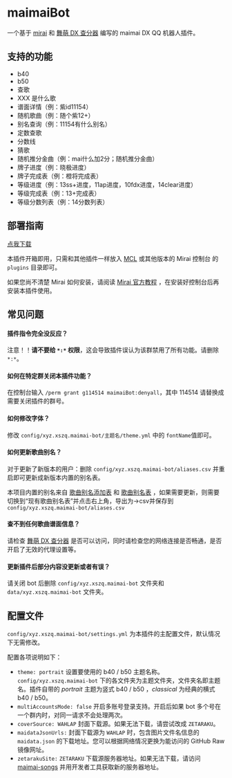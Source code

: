 # maimaiBot

一个基于 [mirai](https://github.com/mamoe/mirai) 和 [舞萌 DX 查分器](https://www.diving-fish.com/maimaidx/prober) 编写的 maimai DX QQ 机器人插件。

## 支持的功能

* b40
* b50
* 查歌
* XXX 是什么歌
* 谱面详情（例：紫id11154）
* 随机歌曲（例：随个紫12+）
* 别名查询（例：11154有什么别名）
* 定数查歌
* 分数线
* 猜歌
* 随机推分金曲（例：mai什么加2分；随机推分金曲）
* 牌子进度（例：晓极进度）
* 牌子完成表（例：橙将完成表）
* 等级进度（例：13ss+进度，11ap进度，10fdx进度，14clear进度）
* 等级完成表（例：13+完成表）
* 等级分数列表（例：14分数列表）

## 部署指南

[点我下载](https://github.com/xszqxszq/maimai-bot/releases/download/v1.3.1/maimai-bot-1.3.1.mirai.jar)

本插件开箱即用，只需和其他插件一样放入 [MCL](https://github.com/iTXTech/mcl-installer) 或其他版本的 Mirai 控制台 的 ```plugins``` 目录即可。

如果您尚不清楚 Mirai 如何安装，请阅读 [Mirai 官方教程](https://github.com/mamoe/mirai/blob/dev/docs/UserManual.md) ，在安装好控制台后再安装本插件使用。

## 常见问题

#### 插件指令完全没反应？

注意！！**请不要给 `*:*` 权限**，这会导致插件误认为该群禁用了所有功能。请删除 `*:*`。

#### 如何在特定群关闭本插件功能？

在控制台输入 `/perm grant g114514 maimaiBot:denyall`，其中 114514 请替换成需要关闭插件的群号。

#### 如何修改字体？

修改 ```config/xyz.xszq.maimai-bot/主题名/theme.yml``` 中的 ```fontName```值即可。

#### 如何更新歌曲别名？

对于更新了新版本的用户：删除 `config/xyz.xszq.maimai-bot/aliases.csv` 并重启即可更新成新版本内置的别名表。

本项目内置的别名来自 [歌曲别名添加表](https://docs.qq.com/sheet/DWGNNYUdTT01PY2N1) 和 [歌曲别名表](https://docs.qq.com/sheet/DVnJUb0pYeXJxakVk) ，如果需要更新，则需要切换到“现有歌曲别名表”并点击右上角，导出为→csv并保存到 ```config/xyz.xszq.maimai-bot/aliases.csv```

#### 查不到任何歌曲谱面信息？

请检查 [舞萌 DX 查分器](https://www.diving-fish.com/maimaidx/prober) 是否可以访问，同时请检查您的网络连接是否畅通，是否开启了无效的代理设置等。

#### 更新插件后部分内容没更新或者有误？

请关闭 bot 后删除 ```config/xyz.xszq.maimai-bot``` 文件夹和 ```data/xyz.xszq.maimai-bot``` 文件夹。


## 配置文件

```config/xyz.xszq.maimai-bot/settings.yml``` 为本插件的主配置文件，默认情况下无需修改。

配置各项说明如下：
* `theme: portrait` 设置要使用的 b40 / b50 主题名称。`config/xyz.xszq.maimai-bot` 下的各文件夹为主题文件夹，文件夹名即主题名。插件自带的 *portrait* 主题为竖式 b40 / b50 ，*classical* 为经典的横式 b40 / b50。
* `multiAccountsMode: false` 开启多账号登录支持。开启后如果 bot 多个号在一个群内时，对同一请求不会处理两次。
* `coverSource: WAHLAP` 封面下载源。如果无法下载，请尝试改成 `ZETARAKU`。
* `maidataJsonUrls:` 封面下载源为 `WAHLAP` 时，包含图片文件名信息的 `maidata.json` 的下载地址。您可以根据网络情况更换为能访问的 GitHub Raw 镜像网址。
* `zetarakuSite:` `ZETARAKU` 下载源服务器地址。如果无法下载，请访问 [maimai-songs](https://maimai-songs.zetaraku.dev/) 并用开发者工具获取新的服务器地址。 